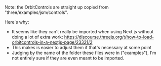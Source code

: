 Note: the OrbitControls are straight up copied from "three/examples/jsm/controls".

Here's why:
- It seems like they can't really be imported when using Next.js without doing a lot of extra work: https://discourse.threejs.org/t/how-to-load-orbitcontrols-in-a-nextjs-page/23321/2 
- This makes is easier to adjust them if that's necessary at some point
- Judging by the name of the folder these files were in ("examples"), I'm not entirely sure if they are even meant to be imported. 